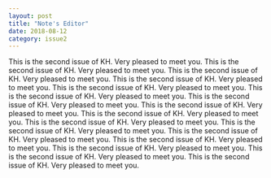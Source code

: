 ```yaml
---
layout: post
title: "Note's Editor"
date: 2018-08-12
category: issue2
---
```


This is the second issue of KH. Very pleased to meet you. 
This is the second issue of KH. Very pleased to meet you.
This is the second issue of KH. Very pleased to meet you.
This is the second issue of KH. Very pleased to meet you.
This is the second issue of KH. Very pleased to meet you.
This is the second issue of KH. Very pleased to meet you.
This is the second issue of KH. Very pleased to meet you.
This is the second issue of KH. Very pleased to meet you.
This is the second issue of KH. Very pleased to meet you.
This is the second issue of KH. Very pleased to meet you.
This is the second issue of KH. Very pleased to meet you.
This is the second issue of KH. Very pleased to meet you.
This is the second issue of KH. Very pleased to meet you.
This is the second issue of KH. Very pleased to meet you.
This is the second issue of KH. Very pleased to meet you.
This is the second issue of KH. Very pleased to meet you.
